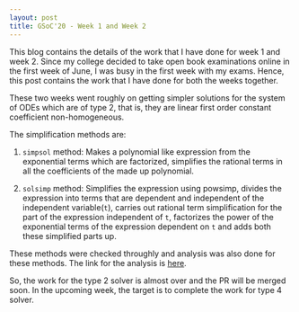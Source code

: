```yaml
---
layout: post
title: GSoC'20 - Week 1 and Week 2
---
```


This blog contains the details of the work that I have done for week 1 and week 2. Since my college decided to take open book examinations online in the first week of June, I was busy in the first week with my exams. Hence, this post contains the work that I have done for both the weeks together.

These two weeks went roughly on getting simpler solutions for the system of ODEs which are of type 2, that is, they are linear first order constant coefficient non-homogeneous. 

The simplification methods are:

1. ```simpsol``` method: Makes a polynomial like expression from the exponential terms which are factorized, simplifies the rational terms in all the coefficients of the made up polynomial.

2. ```solsimp``` method: Simplifies the expression using powsimp, divides the expression into terms that are dependent and independent of the independent variable(`t`), carries out rational term simplification for the part of the expression independent of `t`, factorizes the power of the exponential terms of the expression dependent on `t` and adds both these simplified parts up.

These methods were checked throughly and analysis was also done for these methods. The link for the analysis is [here](https://docs.google.com/spreadsheets/d/1eZ3U1DComPEpMVXOkSJl5ThxUno16aQ78lonC8sSbos/edit?usp=sharing). 

So, the work for the type 2 solver is almost over and the PR will be merged soon. In the upcoming week, the target is to complete the work for type 4 solver.

